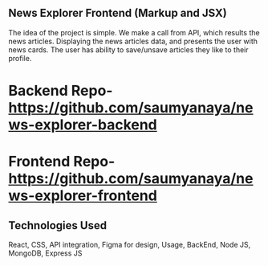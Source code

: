 ## News Explorer Frontend (Markup and JSX)
The idea of the project is simple. We make a call from API, which results the news articles. Displaying the news articles data, and presents the user with news cards. The user has ability to save/unsave articles they like to their profile.
# Backend Repo- https://github.com/saumyanaya/news-explorer-backend 
# Frontend Repo- https://github.com/saumyanaya/news-explorer-frontend

## Technologies Used
React, 
CSS,
API integration,
Figma for design,
Usage,
BackEnd,
Node JS,
MongoDB,
Express JS
